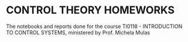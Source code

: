 # CONTROL THEORY HOMEWORKS

The notebooks and reports done for the course TI0118 - INTRODUCTION TO CONTROL SYSTEMS, ministered by Prof. Michela Mulas


